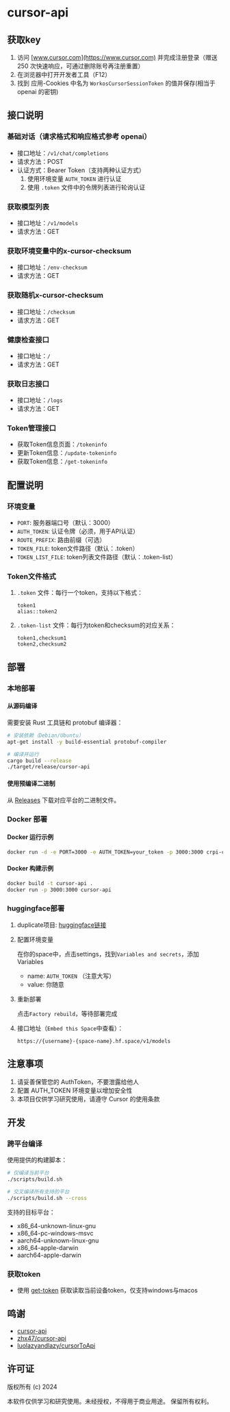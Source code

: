 # cursor-api

## 获取key

1. 访问 [www.cursor.com](https://www.cursor.com) 并完成注册登录（赠送 250 次快速响应，可通过删除账号再注册重置）
2. 在浏览器中打开开发者工具（F12）
3. 找到 应用-Cookies 中名为 `WorkosCursorSessionToken` 的值并保存(相当于 openai 的密钥)

## 接口说明

### 基础对话（请求格式和响应格式参考 openai）

- 接口地址：`/v1/chat/completions`
- 请求方法：POST
- 认证方式：Bearer Token（支持两种认证方式）
  1. 使用环境变量 `AUTH_TOKEN` 进行认证
  2. 使用 `.token` 文件中的令牌列表进行轮询认证

### 获取模型列表

- 接口地址：`/v1/models`
- 请求方法：GET

### 获取环境变量中的x-cursor-checksum

- 接口地址：`/env-checksum`
- 请求方法：GET

### 获取随机x-cursor-checksum

- 接口地址：`/checksum`
- 请求方法：GET

### 健康检查接口

- 接口地址：`/`
- 请求方法：GET

### 获取日志接口

- 接口地址：`/logs`
- 请求方法：GET

### Token管理接口

- 获取Token信息页面：`/tokeninfo`
- 更新Token信息：`/update-tokeninfo`
- 获取Token信息：`/get-tokeninfo`

## 配置说明

### 环境变量

- `PORT`: 服务器端口号（默认：3000）
- `AUTH_TOKEN`: 认证令牌（必须，用于API认证）
- `ROUTE_PREFIX`: 路由前缀（可选）
- `TOKEN_FILE`: token文件路径（默认：.token）
- `TOKEN_LIST_FILE`: token列表文件路径（默认：.token-list）

### Token文件格式

1. `.token` 文件：每行一个token，支持以下格式：
   ```
   token1
   alias::token2
   ```

2. `.token-list` 文件：每行为token和checksum的对应关系：
   ```
   token1,checksum1
   token2,checksum2
   ```

## 部署

### 本地部署

#### 从源码编译

需要安装 Rust 工具链和 protobuf 编译器：

```bash
# 安装依赖（Debian/Ubuntu）
apt-get install -y build-essential protobuf-compiler

# 编译并运行
cargo build --release
./target/release/cursor-api
```

#### 使用预编译二进制

从 [Releases](https://github.com/wisdgod/cursor-api/releases) 下载对应平台的二进制文件。

### Docker 部署

#### Docker 运行示例

```bash
docker run -d -e PORT=3000 -e AUTH_TOKEN=your_token -p 3000:3000 crpi-cnazxqmg4avmg4fq.cn-beijing.personal.cr.aliyuncs.com/ronghuaxueleng/cursor-api:latest
```

#### Docker 构建示例

```bash
docker build -t cursor-api .
docker run -p 3000:3000 cursor-api
```

### huggingface部署

1. duplicate项目:
   [huggingface链接](https://huggingface.co/login?next=%2Fspaces%2Fronghua%2Fcursor%3Fduplicate%3Dtrue)

2. 配置环境变量

   在你的space中，点击settings，找到`Variables and secrets`，添加Variables
   - name: `AUTH_TOKEN` （注意大写）
   - value: 你随意

3. 重新部署
   
   点击`Factory rebuild`，等待部署完成

4. 接口地址（`Embed this Space`中查看）：
   ```
   https://{username}-{space-name}.hf.space/v1/models
   ```

## 注意事项

1. 请妥善保管您的 AuthToken，不要泄露给他人
2. 配置 AUTH_TOKEN 环境变量以增加安全性
3. 本项目仅供学习研究使用，请遵守 Cursor 的使用条款

## 开发

### 跨平台编译

使用提供的构建脚本：

```bash
# 仅编译当前平台
./scripts/build.sh

# 交叉编译所有支持的平台
./scripts/build.sh --cross
```

支持的目标平台：
- x86_64-unknown-linux-gnu
- x86_64-pc-windows-msvc
- aarch64-unknown-linux-gnu
- x86_64-apple-darwin
- aarch64-apple-darwin

### 获取token

- 使用 [get-token](https://github.com/ronghuaxueleng/cursor-api/tree/main/get-token) 获取读取当前设备token，仅支持windows与macos

## 鸣谢

- [cursor-api](https://github.com/wisdgod/cursor-api)
- [zhx47/cursor-api](https://github.com/zhx47/cursor-api)
- [luolazyandlazy/cursorToApi](https://github.com/luolazyandlazy/cursorToApi)

## 许可证

版权所有 (c) 2024

本软件仅供学习和研究使用。未经授权，不得用于商业用途。
保留所有权利。